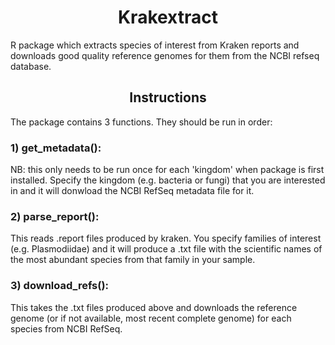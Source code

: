<h1 align="center">Krakextract</h1>

R package which extracts species of interest from Kraken reports and downloads good quality reference genomes for them from the NCBI refseq database.

<h2 align="center">Instructions</h2>
The package contains 3 functions. They should be run in order:

<h3 align="left">1) get_metadata():</h3>
NB: this only needs to be run once for each 'kingdom' when package is first installed. Specify the kingdom (e.g. bacteria or fungi) that you are interested in and it will donwload the NCBI RefSeq metadata file for it.

<h3 align="left">2) parse_report():</h3>
This reads .report files produced by kraken. You specify families of interest (e.g. Plasmodiidae) and it will produce a .txt file with the scientific names of the most abundant species from that family in your sample.

<h3 align="left">3) download_refs():</h3>
This takes the .txt files produced above and downloads the reference genome (or if not available, most recent complete genome) for each species from NCBI RefSeq.
